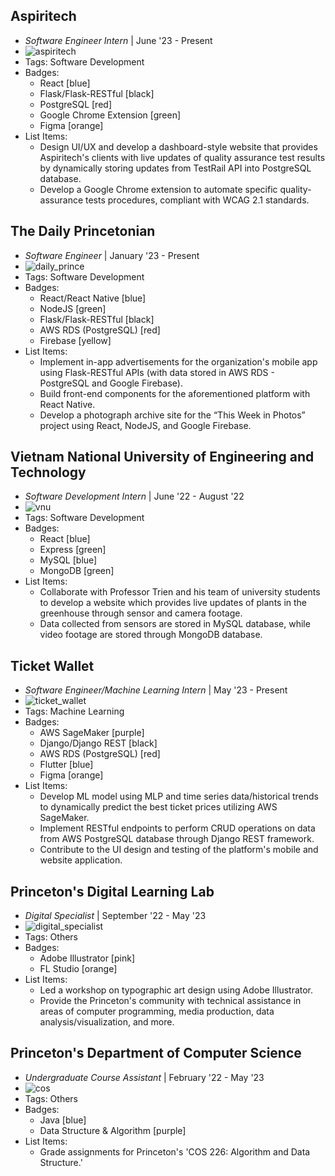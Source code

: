 ## Aspiritech
- *Software Engineer Intern* | June '23 - Present
- ![aspiritech](/assets/logo/aspiritech.svg)
- Tags: Software Development
- Badges:
  - React [blue]
  - Flask/Flask-RESTful [black]
  - PostgreSQL [red]
  - Google Chrome Extension [green]
  - Figma [orange]
- List Items:
  - Design UI/UX and develop a dashboard-style website that provides Aspiritech's clients with live updates of quality assurance test results by dynamically storing updates from TestRail API into PostgreSQL database.
  - Develop a Google Chrome extension to automate specific quality-assurance tests procedures, compliant with WCAG 2.1 standards.

## The Daily Princetonian 
- *Software Engineer* | January '23 - Present
- ![daily_prince](/assets/logo/prince.png)
- Tags: Software Development
- Badges:
  - React/React Native [blue]
  - NodeJS [green]
  - Flask/Flask-RESTful [black]
  - AWS RDS (PostgreSQL) [red]
  - Firebase [yellow]
- List Items:
  - Implement in-app advertisements for the organization's mobile app using Flask-RESTful APIs (with data stored in AWS RDS - PostgreSQL and Google Firebase). 
  - Build front-end components for the aforementioned platform with React Native. 
  - Develop a photograph archive site for the “This Week in Photos” project using React, NodeJS, and Google Firebase.

## Vietnam National University of Engineering and Technology
- *Software Development Intern* | June '22 - August '22
- ![vnu](/assets/logo/vnu.jpeg)
- Tags: Software Development
- Badges:
  - React [blue]
  - Express [green]
  - MySQL [blue]
  - MongoDB [green]
- List Items:
  - Collaborate with Professor Trien and his team of university students to develop a website which provides live updates of plants in the greenhouse through sensor and camera footage. 
  - Data collected from sensors are stored in MySQL database, while video footage are stored through MongoDB database.

## Ticket Wallet
- *Software Engineer/Machine Learning Intern* | May '23 - Present
- ![ticket_wallet](/assets/logo/tw.png)
- Tags: Machine Learning
- Badges:
  - AWS SageMaker [purple]
  - Django/Django REST [black]
  - AWS RDS (PostgreSQL) [red]
  - Flutter [blue]
  - Figma [orange]
- List Items:
  - Develop ML model using MLP and time series data/historical trends to dynamically predict the best ticket prices utilizing AWS SageMaker.
  - Implement RESTful endpoints to perform CRUD operations on data from AWS PostgreSQL database through Django REST framework. 
  - Contribute to the UI design and testing of the platform's mobile and website application.


## Princeton's Digital Learning Lab
- *Digital Specialist* | September '22 - May '23
- ![digital_specialist](/assets/logo/dll.png)
- Tags: Others
- Badges:
  - Adobe Illustrator [pink]
  - FL Studio [orange]
- List Items:
  - Led a workshop on typographic art design using Adobe Illustrator. 
  - Provide the Princeton's community with technical assistance in areas of computer programming, media production, data analysis/visualization, and more.

## Princeton's Department of Computer Science
- *Undergraduate Course Assistant* | February '22 - May '23
- ![cos](/assets/logo/cos.png)
- Tags: Others
- Badges:
  - Java [blue]
  - Data Structure & Algorithm [purple]
- List Items:
  - Grade assignments for Princeton's 'COS 226: Algorithm and Data Structure.'